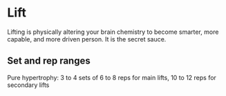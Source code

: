 # Lift
Lifting is physically altering your brain chemistry to become smarter, more capable, and more driven person. It is the secret sauce. 


## Set and rep ranges

Pure hypertrophy: 3 to 4 sets of 6 to 8 reps for main lifts, 10 to 12 reps for secondary lifts